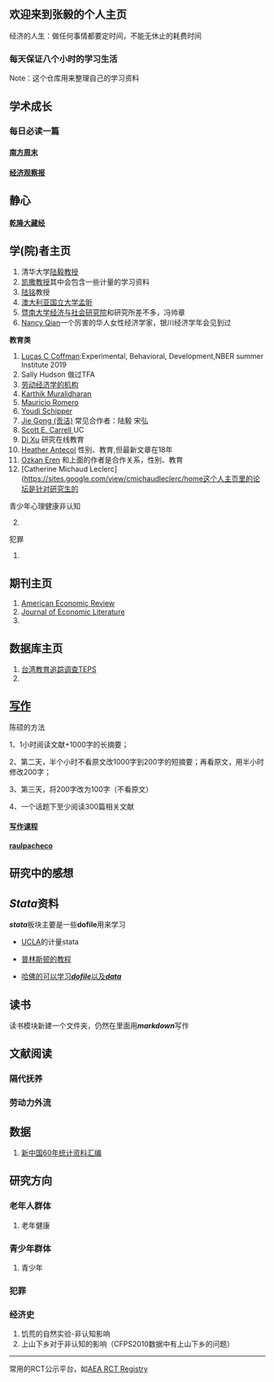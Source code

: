 ## 欢迎来到张毅的个人主页

 经济的人生：做任何事情都要定时间，不能无休止的耗费时间

### 每天保证八个小时的学习生活

Note：这个仓库用来整理自己的学习资料

## 学术成长

### 每日必读一篇

#### [南方周末](http://www.infzm.com)

#### [经济观察报](http://www.eeo.com.cn)



## 静心

#### [乾隆大藏经](http://www.bskk.net)



## 学(院)者主页



1. 清华大学[陆毅教授](http://ylu6.weebly.com)
2. [凯撒教授](https://maxkasy.github.io/home/)其中会包含一些计量的学习资料
3. [陆铭](http://www.profluming.com)教授
4. [澳大利亚国立大学孟昕](https://www.cbe.anu.edu.au/about/staff-directory/?profile=Xin-Meng&tab=biography) 
5. [暨南大学经济与社会研究院](https://iesr.jnu.edu.cn)和研究所差不多，冯帅章
6. [Nancy Qian](https://www.kellogg.northwestern.edu/faculty/qian/index.html)一个厉害的华人女性经济学家，银川经济学年会见到过

**教育类**

1. [Lucas C Coffman](https://sites.google.com/site/lucascoffman/home):Experimental, Behavioral, Development,NBER summer Institute 2019
2. Sally Hudson     做过TFA
3. [劳动经济学的机构](https://www.iza.org)
4. [Karthik Muralidharan](https://econweb.ucsd.edu/~kamurali/)
5. [Mauricio Romero](https://mauricio-romero.com)
6. [Youdi Schipper](https://www.aighd.org/people/youdi-schipper/)
7. [Jie Gong (贡洁)](http://www.jiegong.net) 常见合作者：陆毅 宋弘
8. [Scott E. Carrell ](http://faculty.econ.ucdavis.edu/faculty/scarrell/) UC
9. [Di Xu](https://sites.uci.edu/dixu/) 研究在线教育
10. [Heather Antecol](http://www1.cmc.edu/pages/faculty/hantecol/) 性别、教育,但最新文章在18年
11. [Ozkan Eren](http://www.ozkaneren.com/index.html) 和上面的作者是合作关系，性别、教育
12. [Catherine Michaud Leclerc](https://sites.google.com/view/cmichaudleclerc/home这个人主页里的论坛是针对研究生的

青少年心理健康非认知



2. 

犯罪

1. 



## 期刊主页

1. [American Economic Review](https://www.aeaweb.org/journals/aer)
2. [Journal of Economic Literature](https://www.aeaweb.org/journals/jel)
3. 

## 数据库主页

1. [台湾教育追踪调查TEPS](http://tepsb.nccu.edu.tw)
2. 













## [写作](https://github.com/zhangyiceee/mynote/blob/master/%E6%97%A5%E5%B8%B8%E5%86%99%E7%82%B9.md)

陈硕的方法

1、1小时阅读文献+1000字的长摘要；

2、第二天，半个小时不看原文改1000字到200字的短摘要；再看原文，用半小时修改200字；

3、第三天，将200字改为100字（不看原文）

4、一个话题下至少阅读300篇相关文献


#### [写作课程](http://www.econscribe.org/)

#### [raulpacheco](http://www.raulpacheco.org/)

## 研究中的感想

## ***Stata***资料

***stata***板块主要是一些**dofile**用来学习

- [UCLA](https://stats.idre.ucla.edu)的计量stata

- [普林斯顿的教程](https://stats.idre.ucla.edu)

- [哈佛的可以学习***dofile***以及***data***](https://dataverse.harvard.edu)


## 读书

读书模块新建一个文件夹，仍然在里面用***markdown***写作

## 文献阅读

### 隔代抚养

### 劳动力外流

## 数据

1. [新中国60年统计资料汇编](http://data.cnki.net/Trade/yearbook/search?v=&iss=0&t=c&z=Z008)



## 研究方向

### 老年人群体

1. 老年健康

### 青少年群体

1. 青少年

### 犯罪



### 经济史

1. 饥荒的自然实验-非认知影响
2. 上山下乡对于非认知的影响（CFPS2010数据中有上山下乡的问题）

------

常用的RCT公示平台，如[AEA RCT Registry]( https://www.socialscienceregistry.org/)

